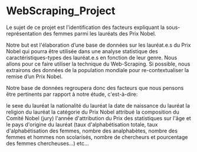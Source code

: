 # WebScraping_Project
Le sujet de ce projet est l'identification des facteurs expliquant la sous-représentation des femmes parmi les lauréats des Prix Nobel.

Notre but est l'élaboration d’une base de données sur les lauréat.e.s du Prix Nobel qui pourra être utilisée dans une analyse statistique des caractéristiques-types des lauréat.e.s en fonction de leur genre. Nous allons pour ce faire utiliser la technique du Web-Scraping. Si possible, nous extrairons des données de la population mondiale pour re-contextualiser la remise d’un Prix Nobel.

Notre base de données regroupera donc des facteurs que nous pensons être pertinents par rapport à notre étude, c'est-à-dire:

le sexe du lauréat
la nationalité du lauréat
la date de naissance du lauréat
la religion du lauréat
la catégorie du Prix Nobel attribué
la composition du Comité Nobel (jury) l'année d'attribution du Prix
des statistiques sur l'âge et le pays d'origine du lauréat (taux d'alphabétisation totale, taux d'alphabétisation des femmes, nombre des analphabètes, nombre des femmes et hommes non scolarisés, nombre de chercheurs et pourcentage des femmes chercheuses...)
etc...
